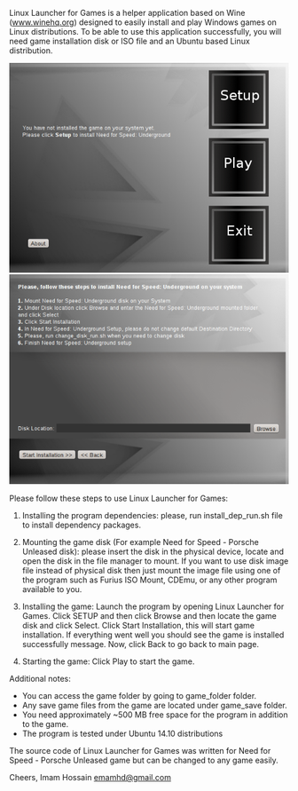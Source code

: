 Linux Launcher for Games is a helper application based on Wine (www.winehq.org) designed to easily install and play Windows games on Linux distributions. To be able to use this application successfully, you will need game installation disk or ISO file and an Ubuntu based Linux distribution.

![Main window](screenshot/1.png)
![Main window 1](screenshot/2.png)

Please follow these steps to use Linux Launcher for Games:

1. Installing the program dependencies: please, run install_dep_run.sh file to install dependency packages.

1. Mounting the game disk (For example Need for Speed - Porsche Unleased disk): please insert the disk in the physical device, locate and open the disk in the file manager to mount. If you want to use disk image file instead of physical disk then just mount the image file using one of the program such as Furius ISO Mount, CDEmu, or any other program available to you.

2. Installing the game: Launch the program by opening Linux Launcher for Games. Click SETUP and then click Browse and then locate the game disk and click Select. Click Start Installation, this will start game installation. If everything went well you should see the game is installed successfully message. Now, click Back to go back to main page.

3. Starting the game: Click Play to start the game.

Additional notes:

- You can access the game folder by going to game_folder folder.
- Any save game files from the game are located under game_save folder.
- You need approximately ~500 MB free space for the program in addition to the game.
- The program is tested under Ubuntu 14.10 distributions


The source code of Linux Launcher for Games was written for Need for Speed - Porsche Unleased game but can be changed to any game easily.

Cheers,
Imam Hossain
emamhd@gmail.com
